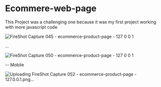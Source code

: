 # Ecommere-web-page
This Project was a challenging one because it was my first project working with more javascript code

![FireShot Capture 045 - ecommerce-product-page - 127 0 0 1](https://github.com/elyasabdullah/Ecommere-web-page/assets/99258943/8f4eb798-ce52-45b9-b51d-40fb47da5806)

...

![FireShot Capture 050 - ecommerce-product-page - 127 0 0 1](https://github.com/elyasabdullah/Ecommere-web-page/assets/99258943/3a5d66af-4d47-4c23-8e64-c0ba65702d2a)

-- Mobile 


![Uploading FireShot Capture 052 - ecommerce-product-page - 127.0.0.1.png…]()
